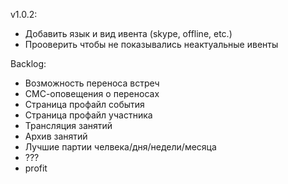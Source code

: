 v1.0.2:
- Добавить язык и вид ивента (skype, offline, etc.)
- Прооверить чтобы не показывались неактуальные ивенты

Backlog:
- Возможность переноса встреч
- СМС-оповещения о переносах
- Страница профайл события
- Страница профайл участника
- Трансляция занятий
- Архив занятий
- Лучшие партии челвека/дня/недели/месяца
- ???
- profit
